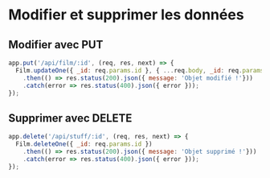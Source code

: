 # Modifier et supprimer les données

## Modifier avec PUT

```js
app.put('/api/film/:id', (req, res, next) => {
  Film.updateOne({ _id: req.params.id }, { ...req.body, _id: req.params.id })
    .then(() => res.status(200).json({ message: 'Objet modifié !'}))
    .catch(error => res.status(400).json({ error }));
});
```

## Supprimer avec DELETE
```js
app.delete('/api/stuff/:id', (req, res, next) => {
  Film.deleteOne({ _id: req.params.id })
    .then(() => res.status(200).json({ message: 'Objet supprimé !'}))
    .catch(error => res.status(400).json({ error }));
});
```